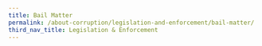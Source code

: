 ```yaml
---
title: Bail Matter
permalink: /about-corruption/legislation-and-enforcement/bail-matter/
third_nav_title: Legislation & Enforcement
---
```

